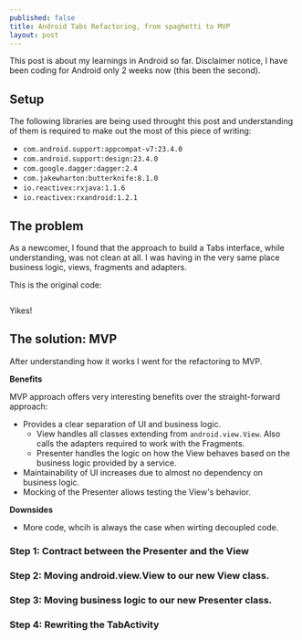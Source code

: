 ```yaml
---
published: false
title: Android Tabs Refactoring, from spaghetti to MVP
layout: post
---
```

This post is about my learnings in Android so far. 
Disclaimer notice, I have been coding for Android only 2 weeks now (this been the second). 

## Setup

The following libraries are being used throught this post and understanding of them is required to make out the most of this piece of writing: 

- `com.android.support:appcompat-v7:23.4.0`
- `com.android.support:design:23.4.0`
- `com.google.dagger:dagger:2.4`
- `com.jakewharton:butterknife:8.1.0`
- `io.reactivex:rxjava:1.1.6`
- `io.reactivex:rxandroid:1.2.1`

## The problem
As a newcomer, I found that the approach to build a Tabs interface, while understanding, was not clean at all. I was having in the very same place business logic, views, fragments and adapters.

This is the original code: 

```java
```

Yikes!

## The solution: MVP
After understanding how it works I went for the refactoring to MVP.  

**Benefits**

MVP approach offers very interesting benefits over the straight-forward approach:

- Provides a clear separation of UI and business logic.
    - View handles all classes extending from `android.view.View`. Also calls the adapters required to work with the Fragments.
    - Presenter handles the logic on how the View behaves based on the business logic provided by a service.
- Maintainability of UI increases due to almost no dependency on business logic. 
- Mocking of the Presenter allows testing the View's behavior.

**Downsides**

- More code, whcih is always the case when wirting decoupled code.

### Step 1: Contract between the Presenter and the View
### Step 2: Moving android.view.View to our new View class.
### Step 3: Moving business logic to our new Presenter class.
### Step 4: Rewriting the TabActivity